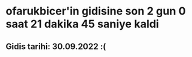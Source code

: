 # ofarukbicer'in gidisine son 2 gun 0 saat 21 dakika 45 saniye kaldi

## Gidis tarihi: 30.09.2022 :(